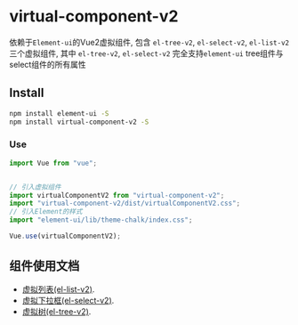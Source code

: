 # virtual-component-v2

依赖于`Element-ui`的Vue2虚拟组件, 包含 `el-tree-v2`, `el-select-v2`, `el-list-v2`三个虚拟组件, 其中 `el-tree-v2`, `el-select-v2` 完全支持`element-ui` tree组件与 select组件的所有属性

## Install

```bash
npm install element-ui -S
npm install virtual-component-v2 -S
```

### Use

```js
import Vue from "vue";


// 引入虚拟组件
import virtualComponentV2 from "virtual-component-v2";
import "virtual-component-v2/dist/virtualComponentV2.css";
// 引入Element的样式
import "element-ui/lib/theme-chalk/index.css";

Vue.use(virtualComponentV2);
```

## 组件使用文档

- [虚拟列表(el-list-v2)](./docs/Vlist.md).
- [虚拟下拉框(el-select-v2)](./docs/Vselect.md).
- [虚拟树(el-tree-v2)](./docs/Vtree.md).
